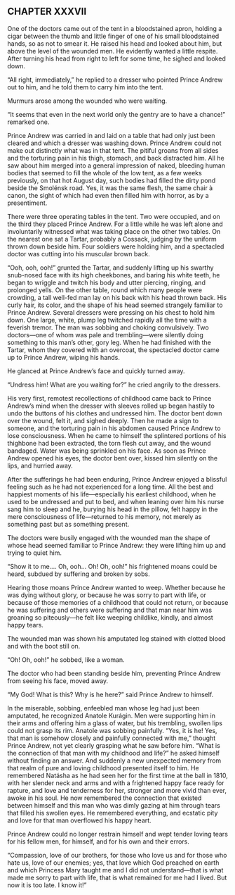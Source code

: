 ## CHAPTER XXXVII

One of the doctors came out of the tent in a bloodstained apron,
holding a cigar between the thumb and little finger of one of his small
bloodstained hands, so as not to smear it. He raised his head and looked
about him, but above the level of the wounded men. He evidently wanted a
little respite. After turning his head from right to left for some time,
he sighed and looked down.

“All right, immediately,” he replied to a dresser who pointed Prince
Andrew out to him, and he told them to carry him into the tent.

Murmurs arose among the wounded who were waiting.

“It seems that even in the next world only the gentry are to have a
chance!” remarked one.

Prince Andrew was carried in and laid on a table that had only just been
cleared and which a dresser was washing down. Prince Andrew could not
make out distinctly what was in that tent. The pitiful groans from all
sides and the torturing pain in his thigh, stomach, and back distracted
him. All he saw about him merged into a general impression of naked,
bleeding human bodies that seemed to fill the whole of the low tent, as
a few weeks previously, on that hot August day, such bodies had filled
the dirty pond beside the Smolénsk road. Yes, it was the same flesh,
the same chair à canon, the sight of which had even then filled him with
horror, as by a presentiment.

There were three operating tables in the tent. Two were occupied, and
on the third they placed Prince Andrew. For a little while he was left
alone and involuntarily witnessed what was taking place on the other two
tables. On the nearest one sat a Tartar, probably a Cossack, judging by
the uniform thrown down beside him. Four soldiers were holding him, and
a spectacled doctor was cutting into his muscular brown back.

“Ooh, ooh, ooh!” grunted the Tartar, and suddenly lifting up his swarthy
snub-nosed face with its high cheekbones, and baring his white teeth,
he began to wriggle and twitch his body and utter piercing, ringing,
and prolonged yells. On the other table, round which many people were
crowding, a tall well-fed man lay on his back with his head thrown back.
His curly hair, its color, and the shape of his head seemed strangely
familiar to Prince Andrew. Several dressers were pressing on his chest
to hold him down. One large, white, plump leg twitched rapidly all
the time with a feverish tremor. The man was sobbing and choking
convulsively. Two doctors—one of whom was pale and trembling—were
silently doing something to this man’s other, gory leg. When he had
finished with the Tartar, whom they covered with an overcoat, the
spectacled doctor came up to Prince Andrew, wiping his hands.

He glanced at Prince Andrew’s face and quickly turned away.

“Undress him! What are you waiting for?” he cried angrily to the
dressers.

His very first, remotest recollections of childhood came back to Prince
Andrew’s mind when the dresser with sleeves rolled up began hastily to
undo the buttons of his clothes and undressed him. The doctor bent
down over the wound, felt it, and sighed deeply. Then he made a sign to
someone, and the torturing pain in his abdomen caused Prince Andrew to
lose consciousness. When he came to himself the splintered portions of
his thighbone had been extracted, the torn flesh cut away, and the
wound bandaged. Water was being sprinkled on his face. As soon as Prince
Andrew opened his eyes, the doctor bent over, kissed him silently on the
lips, and hurried away.

After the sufferings he had been enduring, Prince Andrew enjoyed a
blissful feeling such as he had not experienced for a long time. All the
best and happiest moments of his life—especially his earliest childhood,
when he used to be undressed and put to bed, and when leaning over him
his nurse sang him to sleep and he, burying his head in the pillow,
felt happy in the mere consciousness of life—returned to his memory, not
merely as something past but as something present.

The doctors were busily engaged with the wounded man the shape of whose
head seemed familiar to Prince Andrew: they were lifting him up and
trying to quiet him.

“Show it to me.... Oh, ooh... Oh! Oh, ooh!” his frightened moans could
be heard, subdued by suffering and broken by sobs.

Hearing those moans Prince Andrew wanted to weep. Whether because he
was dying without glory, or because he was sorry to part with life,
or because of those memories of a childhood that could not return, or
because he was suffering and others were suffering and that man near him
was groaning so piteously—he felt like weeping childlike, kindly, and
almost happy tears.

The wounded man was shown his amputated leg stained with clotted blood
and with the boot still on.

“Oh! Oh, ooh!” he sobbed, like a woman.

The doctor who had been standing beside him, preventing Prince Andrew
from seeing his face, moved away.

“My God! What is this? Why is he here?” said Prince Andrew to himself.

In the miserable, sobbing, enfeebled man whose leg had just been
amputated, he recognized Anatole Kurágin. Men were supporting him in
their arms and offering him a glass of water, but his trembling, swollen
lips could not grasp its rim. Anatole was sobbing painfully. “Yes, it is
he! Yes, that man is somehow closely and painfully connected with me,”
thought Prince Andrew, not yet clearly grasping what he saw before him.
“What is the connection of that man with my childhood and life?” he
asked himself without finding an answer. And suddenly a new unexpected
memory from that realm of pure and loving childhood presented itself to
him. He remembered Natásha as he had seen her for the first time at the
ball in 1810, with her slender neck and arms and with a frightened happy
face ready for rapture, and love and tenderness for her, stronger
and more vivid than ever, awoke in his soul. He now remembered the
connection that existed between himself and this man who was dimly
gazing at him through tears that filled his swollen eyes. He remembered
everything, and ecstatic pity and love for that man overflowed his happy
heart.

Prince Andrew could no longer restrain himself and wept tender loving
tears for his fellow men, for himself, and for his own and their errors.

“Compassion, love of our brothers, for those who love us and for those
who hate us, love of our enemies; yes, that love which God preached on
earth and which Princess Mary taught me and I did not understand—that is
what made me sorry to part with life, that is what remained for me had I
lived. But now it is too late. I know it!”






